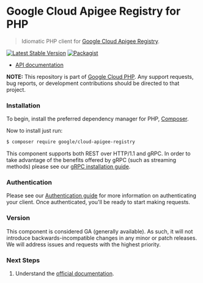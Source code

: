 # Google Cloud Apigee Registry for PHP

> Idiomatic PHP client for [Google Cloud Apigee Registry](https://cloud.google.com/apigee/docs/api-hub/get-started-registry-api).

[![Latest Stable Version](https://poser.pugx.org/google/cloud-apigee-registry/v/stable)](https://packagist.org/packages/google/cloud-apigee-registry) [![Packagist](https://img.shields.io/packagist/dm/google/cloud-apigee-registry.svg)](https://packagist.org/packages/google/cloud-apigee-registry)

* [API documentation](https://cloud.google.com/php/docs/reference/cloud-apigee-registry/latest)

**NOTE:** This repository is part of [Google Cloud PHP](https://github.com/googleapis/google-cloud-php). Any
support requests, bug reports, or development contributions should be directed to
that project.

### Installation

To begin, install the preferred dependency manager for PHP, [Composer](https://getcomposer.org/).

Now to install just run:

```sh
$ composer require google/cloud-apigee-registry
```

This component supports both REST over HTTP/1.1 and gRPC. In order to take advantage of the benefits offered by gRPC (such as streaming methods)
please see our [gRPC installation guide](https://cloud.google.com/php/grpc).

### Authentication

Please see our [Authentication guide](https://github.com/googleapis/google-cloud-php/blob/main/AUTHENTICATION.md) for more information
on authenticating your client. Once authenticated, you'll be ready to start making requests.

### Version

This component is considered GA (generally available). As such, it will not introduce backwards-incompatible changes in
any minor or patch releases. We will address issues and requests with the highest priority.

### Next Steps

1. Understand the [official documentation](https://cloud.google.com/apigee/docs/api-hub/get-started-registry-api).
